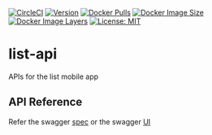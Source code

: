 [![CircleCI](https://circleci.com/gh/devatherock/list-api.svg?style=svg)](https://circleci.com/gh/devatherock/list-api)
[![Version](https://img.shields.io/docker/v/devatherock/list-api?sort=date)](https://hub.docker.com/r/devatherock/list-api/)
[![Docker Pulls](https://img.shields.io/docker/pulls/devatherock/list-api.svg)](https://hub.docker.com/r/devatherock/list-api/)
[![Docker Image Size](https://img.shields.io/docker/image-size/devatherock/list-api.svg?sort=date)](https://hub.docker.com/r/devatherock/list-api/)
[![Docker Image Layers](https://img.shields.io/microbadger/layers/devatherock/list-api.svg)](https://microbadger.com/images/devatherock/list-api)
[![License: MIT](https://img.shields.io/badge/License-MIT-yellow.svg)](https://opensource.org/licenses/MIT)
# list-api
APIs for the list mobile app

## API Reference
Refer the swagger [spec](https://list-service.herokuapp.com/swagger/doc.json) or the swagger
[UI](https://list-service.herokuapp.com/swagger/index.html)
